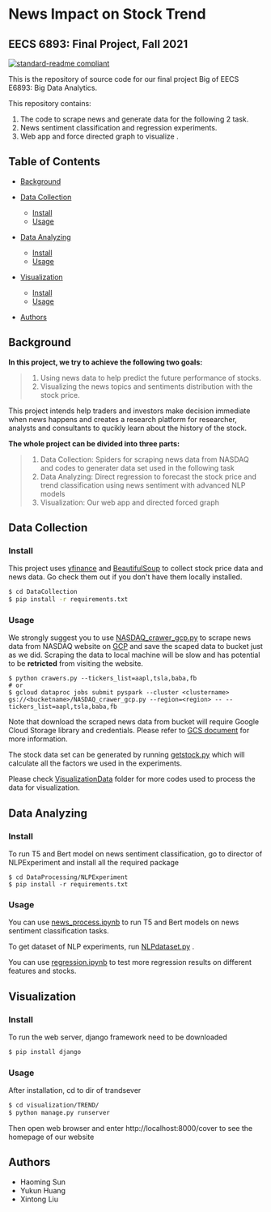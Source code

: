 # News Impact on Stock Trend
## EECS 6893: Final Project, Fall 2021


[![standard-readme compliant](https://img.shields.io/badge/readme%20style-standard-brightgreen.svg?style=flat-square)]()



This is the repository of source code for our final project Big of EECS E6893: Big Data Analytics.

This repository contains:

1. The code to scrape news and generate data for the following 2 task. 
2. News sentiment classification and regression experiments.
3. Web app and force directed graph to visualize .

## Table of Contents

- [Background](#background)
- [Data Collection](#data-collection)
    - [Install](#install-1)
    - [Usage](#usage-2)
- [Data Analyzing](#data-analyzing)
    - [Install](#install-2)
    - [Usage](#usage-2)
- [Visualization](#visualization)
    - [Install](#install-3)
    - [Usage](#usage-3)

- [Authors](#authors)

## Background

**In this project, we try to achieve the following two goals:**
>1. Using news data to help predict the future performance of stocks.
>2. Visualizing the news topics and sentiments distribution with the stock price.

This project intends help traders and investors make decision immediate when news happens and creates a research platform for researcher, analysts and consultants to qucikly learn about the history of the stock.    

**The whole project can be divided into three parts:**
>1. Data Collection: Spiders for scraping news data from NASDAQ and codes to generater data set used in the following task
>2. Data Analyzing: Direct regression to forecast the stock price and trend classification using news sentiment with advanced NLP models
>3. Visualization: Our web app and directed forced graph


## Data Collection
### Install

This project uses [yfinance](https://pypi.org/project/yfinance/) and [BeautifulSoup](https://www.crummy.com/software/BeautifulSoup/bs4/doc/#) to collect stock price data and news data. Go check them out if you don't have them locally installed.

```sh
$ cd DataCollection
$ pip install -r requirements.txt
```

### Usage
We strongly suggest you to use [NASDAQ_crawer_gcp.py](NASDAQ_crawer_gcp.py) to scrape news data from NASDAQ website on [GCP](https://cloud.google.com/gcp/?utm_source=google&utm_medium=cpc&utm_campaign=na-US-all-en-dr-bkws-all-all-trial-e-dr-1009892&utm_content=text-ad-none-any-DEV_c-CRE_491349594127-ADGP_Desk%20%7C%20BKWS%20-%20EXA%20%7C%20Txt%20~%20Google%20Cloud%20Platform%20Core-KWID_43700060017921809-kwd-87853815&utm_term=KW_gcp-ST_gcp&gclid=CjwKCAiAtouOBhA6EiwA2nLKH59b5SmglmYbXWUS7LDXthhKeRssZP42aF3l2c_aieWNQBSH1ydtjhoCrP0QAvD_BwE&gclsrc=aw.ds) and save the scaped data to bucket just as we did. Scraping the data to local machine will be slow and has potential to be **retricted** from visiting the website. 

```
$ python crawers.py --tickers_list=aapl,tsla,baba,fb
# or
$ gcloud dataproc jobs submit pyspark --cluster <clustername> gs://<bucketname>/NASDAQ_crawer_gcp.py --region=<region> -- --tickers_list=aapl,tsla,baba,fb
```

Note that download the scraped news data from bucket will require Google Cloud Storage library and credentials. Please refer to [GCS document](https://cloud.google.com/docs/authentication/getting-started) for more information.

The stock data set can be generated by running [getstock.py](getstock.py) which will calculate all the factors we used in the experiments.


Please check [VisualizationData](DataCollection/VisualizationData) folder for more codes used to process the data for visualization.


## Data Analyzing

### Install
To run T5 and Bert model on news sentiment classification, go to director of NLPExperiment and install all the required package
```
$ cd DataProcessing/NLPExperiment
$ pip install -r requirements.txt
```

### Usage

You can use [news_process.ipynb](DataAnalyzing/NLPExperiment/news_process.ipynb) to run T5 and Bert models on news sentiment classification tasks.  

To get dataset of NLP experiments, run [NLPdataset.py](DataCollection/NLPdataset.py) .

You can use [regression.ipynb](DataAnalyzing/RegressionExperiment/regression.ipynb) to test more regression results on different features and stocks.

## Visualization
### Install
To run the web server,  django framework need to be downloaded
```sh
$ pip install django
```

### Usage
After installation, cd to dir of trandsever 
```sh
$ cd visualization/TREND/
$ python manage.py runserver
```
Then open web browser  and enter http://localhost:8000/cover to see the homepage of our website





## Authors
* Haoming Sun
* Yukun Huang
* Xintong Liu 




